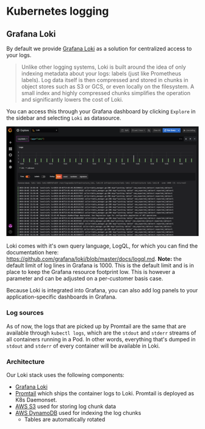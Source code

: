 # Kubernetes logging

## Grafana Loki

By default we provide [Grafana Loki](https://grafana.com/oss/loki) as a solution for centralized access to your logs.

> Unlike other logging systems, Loki is built around the idea of only indexing metadata about your logs: labels (just like Prometheus labels). Log data itself is then compressed and stored in chunks in object stores such as S3 or GCS, or even locally on the filesystem. A small index and highly compressed chunks simplifies the operation and significantly lowers the cost of Loki.

You can access this through your Grafana dashboard by clicking `Explore` in the sidebar and selecting `Loki` as datasource.

![Grafana Loki](images/grafana_loki.png "Grafana Loki")

Loki comes with it's own query language, LogQL, for which you can find the documentation here: <https://github.com/grafana/loki/blob/master/docs/logql.md>.
**Note:**  the default limit of log lines in Grafana is 1000. This is the default limit and is in place to keep the Grafana resource footprint low. This is however a parameter and can be adjusted on a per-customer basis case.

Because Loki is integrated into Grafana, you can also add log panels to your application-specific dashboards in Grafana.

### Log sources

As of now, the logs that are picked up by Promtail are the same that are available through `kubectl logs`, which are the `stdout` and `stderr` streams of all containers running in a Pod. In other words, everything that's dumped in `stdout` and `stderr` of every container will be available in Loki.

### Architecture

Our Loki stack uses the following components:

- [Grafana Loki](https://github.com/grafana/loki/blob/master/docs/overview/README.md)
- [Promtail](https://github.com/grafana/loki/blob/master/docs/clients/promtail/README.md) which ships the container logs to Loki. Promtail is deployed as K8s Daemonset.
- [AWS S3](https://aws.amazon.com/s3/) used for storing log chunk data
- [AWS DynamoDB](https://aws.amazon.com/dynamodb/) used for indexing the log chunks
  - Tables are automatically rotated

